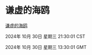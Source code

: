 # 谦虚的海鸥
[谦虚的海鸥](http://219.139.197.74:56308/qxdho/course/base/hotlink/index.php)

2024年 10月 30日 星期三 21:30:01 CST

2024年 10月 30日 星期三 13:30:01 GMT
